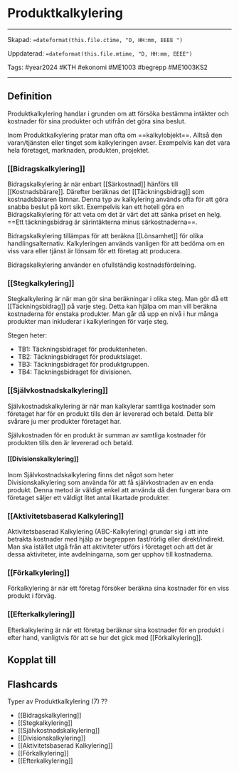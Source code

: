 # Produktkalkylering

---
Skapad: `=dateformat(this.file.ctime, "D, HH:mm, EEEE ")`

Uppdaterad: `=dateformat(this.file.mtime, "D, HH:mm, EEEE")`

Tags: #year2024 #KTH #ekonomi #ME1003 #begrepp #ME1003KS2

---

## Definition

Produktkalkylering handlar i grunden om att försöka bestämma intäkter och kostnader för sina produkter och utifrån det göra sina beslut.

Inom Produktkalkylering pratar man ofta om ==kalkylobjekt==. Alltså den varan/tjänsten eller tinget som kalkyleringen avser. Exempelvis kan det vara hela företaget, marknaden, produkten, projektet.

### [[Bidragskalkylering]]

Bidragskalkylering är när enbart [[Särkostnad]] hänförs till [[Kostnadsbärare]]. Därefter beräknas det [[Täckningsbidrag]] som kostnadsbäraren lämnar. Denna typ av kalkylering används ofta för att göra snabba beslut på kort sikt. Exempelvis kan ett hotell göra en Bidragskalkylering för att veta om det är värt det att sänka priset en helg. ==Ett täckningsbidrag är särintäkterna minus särkostnaderna==.

Bidragskalkylering tillämpas för att beräkna [[Lönsamhet]] för olika handlingsalternativ. Kalkyleringen används vanligen för att bedöma om en viss vara eller tjänst är lönsam för ett företag att producera.

Bidragskalkylering använder en ofullständig kostnadsfördelning.

### [[Stegkalkylering]]

Stegkalkylering är när man gör sina beräkningar i olika steg. Man gör då ett [[Täckningsbidrag]] på varje steg. Detta kan hjälpa om man vill beräkna kostnaderna för enstaka produkter. Man går då upp en nivå i hur många produkter man inkluderar i kalkyleringen för varje steg.

Stegen heter:

- TB1: Täckningsbidraget för produktenheten.
- TB2: Täckningsbidraget för produktslaget.
- TB3: Täckningsbidraget för produktgruppen.
- TB4: Täckningsbidraget för divisionen.

### [[Självkostnadskalkylering]]

Självkostnadskalkylering är när man kalkylerar samtliga kostnader som företaget har för en produkt tills den är levererad och betald. Detta blir svårare ju mer produkter företaget har.

Självkostnaden för en produkt är summan av samtliga kostnader för produkten tills den är levererad och betald.

#### [[Divisionskalkylering]]

Inom Självkostnadskalkylering finns det något som heter Divisionskalkylering som använda för att få självkostnaden av en enda produkt. Denna metod är väldigt enkel att använda då den fungerar bara om företaget säljer ett väldigt litet antal likartade produkter.

### [[Aktivitetsbaserad Kalkylering]]

Aktivitetsbaserad Kalkylering (ABC-Kalkylering) grundar sig i att inte betrakta kostnader med hjälp av begreppen fast/rörlig eller direkt/indirekt. Man ska istället utgå från att aktiviteter utförs i företaget och att det är dessa aktiviteter, inte avdelningarna, som ger upphov till kostnaderna.

### [[Förkalkylering]]

Förkalkylering är när ett företag försöker beräkna sina kostnader för en viss produkt i förväg.

### [[Efterkalkylering]]

Efterkalkylering är när ett företag beräknar sina kostnader för en produkt i efter hand, vanligtvis för att se hur det gick med [[Förkalkylering]].

## Kopplat till

## Flashcards

Typer av Produktkalkylering (7)
??
- [[Bidragskalkylering]]
- [[Stegkalkylering]]
- [[Självkostnadskalkylering]]
- [[Divisionskalkylering]]
- [[Aktivitetsbaserad Kalkylering]]
- [[Förkalkylering]]
- [[Efterkalkylering]]
<!--SR:!2024-02-21,2,232!2024-02-21,2,250-->
